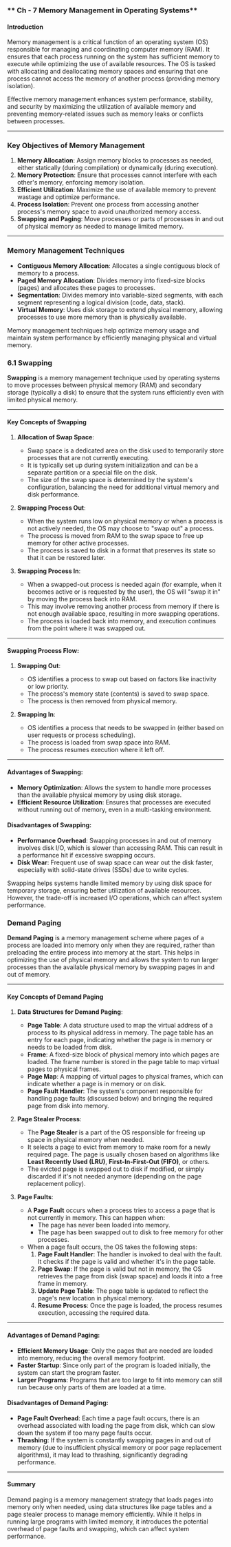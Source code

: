 

### ** Ch - 7 Memory Management in Operating Systems**

#### **Introduction**
Memory management is a critical function of an operating system (OS) responsible for managing and coordinating computer memory (RAM). It ensures that each process running on the system has sufficient memory to execute while optimizing the use of available resources. The OS is tasked with allocating and deallocating memory spaces and ensuring that one process cannot access the memory of another process (providing memory isolation).

Effective memory management enhances system performance, stability, and security by maximizing the utilization of available memory and preventing memory-related issues such as memory leaks or conflicts between processes.

---

### **Key Objectives of Memory Management**
1. **Memory Allocation**: Assign memory blocks to processes as needed, either statically (during compilation) or dynamically (during execution).
2. **Memory Protection**: Ensure that processes cannot interfere with each other's memory, enforcing memory isolation.
3. **Efficient Utilization**: Maximize the use of available memory to prevent wastage and optimize performance.
4. **Process Isolation**: Prevent one process from accessing another process's memory space to avoid unauthorized memory access.
5. **Swapping and Paging**: Move processes or parts of processes in and out of physical memory as needed to manage limited memory.

---

### **Memory Management Techniques**
- **Contiguous Memory Allocation**: Allocates a single contiguous block of memory to a process.
- **Paged Memory Allocation**: Divides memory into fixed-size blocks (pages) and allocates these pages to processes.
- **Segmentation**: Divides memory into variable-sized segments, with each segment representing a logical division (code, data, stack).
- **Virtual Memory**: Uses disk storage to extend physical memory, allowing processes to use more memory than is physically available.

Memory management techniques help optimize memory usage and maintain system performance by efficiently managing physical and virtual memory.

### **6.1 Swapping**

**Swapping** is a memory management technique used by operating systems to move processes between physical memory (RAM) and secondary storage (typically a disk) to ensure that the system runs efficiently even with limited physical memory.

---

#### **Key Concepts of Swapping**

1. **Allocation of Swap Space**:
   - Swap space is a dedicated area on the disk used to temporarily store processes that are not currently executing. 
   - It is typically set up during system initialization and can be a separate partition or a special file on the disk.
   - The size of the swap space is determined by the system's configuration, balancing the need for additional virtual memory and disk performance.

2. **Swapping Process Out**:
   - When the system runs low on physical memory or when a process is not actively needed, the OS may choose to "swap out" a process.
   - The process is moved from RAM to the swap space to free up memory for other active processes.
   - The process is saved to disk in a format that preserves its state so that it can be restored later.

3. **Swapping Process In**:
   - When a swapped-out process is needed again (for example, when it becomes active or is requested by the user), the OS will "swap it in" by moving the process back into RAM.
   - This may involve removing another process from memory if there is not enough available space, resulting in more swapping operations.
   - The process is loaded back into memory, and execution continues from the point where it was swapped out.

---

#### **Swapping Process Flow**:

1. **Swapping Out**:
   - OS identifies a process to swap out based on factors like inactivity or low priority.
   - The process's memory state (contents) is saved to swap space.
   - The process is then removed from physical memory.

2. **Swapping In**:
   - OS identifies a process that needs to be swapped in (either based on user requests or process scheduling).
   - The process is loaded from swap space into RAM.
   - The process resumes execution where it left off.

---

#### **Advantages of Swapping**:
- **Memory Optimization**: Allows the system to handle more processes than the available physical memory by using disk storage.
- **Efficient Resource Utilization**: Ensures that processes are executed without running out of memory, even in a multi-tasking environment.

#### **Disadvantages of Swapping**:
- **Performance Overhead**: Swapping processes in and out of memory involves disk I/O, which is slower than accessing RAM. This can result in a performance hit if excessive swapping occurs.
- **Disk Wear**: Frequent use of swap space can wear out the disk faster, especially with solid-state drives (SSDs) due to write cycles.

Swapping helps systems handle limited memory by using disk space for temporary storage, ensuring better utilization of available resources. However, the trade-off is increased I/O operations, which can affect system performance.

### **Demand Paging**

**Demand Paging** is a memory management scheme where pages of a process are loaded into memory only when they are required, rather than preloading the entire process into memory at the start. This helps in optimizing the use of physical memory and allows the system to run larger processes than the available physical memory by swapping pages in and out of memory.

---

#### **Key Concepts of Demand Paging**

1. **Data Structures for Demand Paging**:
   - **Page Table**: A data structure used to map the virtual address of a process to its physical address in memory. The page table has an entry for each page, indicating whether the page is in memory or needs to be loaded from disk.
   - **Frame**: A fixed-size block of physical memory into which pages are loaded. The frame number is stored in the page table to map virtual pages to physical frames.
   - **Page Map**: A mapping of virtual pages to physical frames, which can indicate whether a page is in memory or on disk.
   - **Page Fault Handler**: The system's component responsible for handling page faults (discussed below) and bringing the required page from disk into memory.

2. **Page Stealer Process**:
   - The **Page Stealer** is a part of the OS responsible for freeing up space in physical memory when needed.
   - It selects a page to evict from memory to make room for a newly required page. The page is usually chosen based on algorithms like **Least Recently Used (LRU)**, **First-In-First-Out (FIFO)**, or others.
   - The evicted page is swapped out to disk if modified, or simply discarded if it's not needed anymore (depending on the page replacement policy).

3. **Page Faults**:
   - A **Page Fault** occurs when a process tries to access a page that is not currently in memory. This can happen when:
     - The page has never been loaded into memory.
     - The page has been swapped out to disk to free memory for other processes.
   - When a page fault occurs, the OS takes the following steps:
     1. **Page Fault Handler**: The handler is invoked to deal with the fault. It checks if the page is valid and whether it's in the page table.
     2. **Page Swap**: If the page is valid but not in memory, the OS retrieves the page from disk (swap space) and loads it into a free frame in memory.
     3. **Update Page Table**: The page table is updated to reflect the page's new location in physical memory.
     4. **Resume Process**: Once the page is loaded, the process resumes execution, accessing the required data.

---

#### **Advantages of Demand Paging**:
- **Efficient Memory Usage**: Only the pages that are needed are loaded into memory, reducing the overall memory footprint.
- **Faster Startup**: Since only part of the program is loaded initially, the system can start the program faster.
- **Larger Programs**: Programs that are too large to fit into memory can still run because only parts of them are loaded at a time.

#### **Disadvantages of Demand Paging**:
- **Page Fault Overhead**: Each time a page fault occurs, there is an overhead associated with loading the page from disk, which can slow down the system if too many page faults occur.
- **Thrashing**: If the system is constantly swapping pages in and out of memory (due to insufficient physical memory or poor page replacement algorithms), it may lead to thrashing, significantly degrading performance.

---

#### **Summary**
Demand paging is a memory management strategy that loads pages into memory only when needed, using data structures like page tables and a page stealer process to manage memory efficiently. While it helps in running large programs with limited memory, it introduces the potential overhead of page faults and swapping, which can affect system performance.